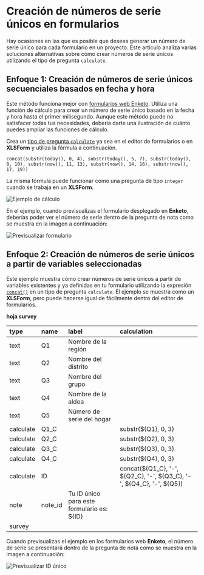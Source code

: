# Creación de números de serie únicos en formularios

Hay ocasiones en las que es posible que desees generar un número de serie único para cada formulario en un proyecto. Este artículo analiza varias soluciones alternativas sobre cómo crear números de serie únicos utilizando el tipo de pregunta `calculate`.

## Enfoque 1: Creación de números de serie únicos secuenciales basados en fecha y hora

Este método funciona mejor con [formularios web Enketo](data_through_webforms.md). Utiliza una función de cálculo para crear un número de serie único basado en la fecha y hora hasta el primer milisegundo. Aunque este método puede no satisfacer todas tus necesidades, debería darte una ilustración de cuánto puedes ampliar las funciones de cálculo.

Crea un
<a class="reference" href="calculate_questions.html">tipo de pregunta <code>calculate</code></a> ya sea en el editor de formularios o en **XLSForm** y utiliza la fórmula a continuación.

```
concat(substr(today(), 0, 4), substr(today(), 5, 7), substr(today(), 8, 10), substr(now(), 11, 13), substr(now(), 14, 16), substr(now(), 17, 19))
```

<p class="note">
  La misma fórmula puede funcionar como una pregunta de tipo <code>integer</code> cuando se trabaja en un <strong>XLSForm</strong>.
</p>

![Ejemplo de cálculo](/images/unique_serial_numbers/calculate_example.png)

En el ejemplo, cuando previsualizas el formulario desplegado en **Enketo**, deberías poder ver el número de serie dentro de la pregunta de nota como se muestra en la imagen a continuación:

![Previsualizar formulario](/images/unique_serial_numbers/preview_form.png)

## Enfoque 2: Creación de números de serie únicos a partir de variables seleccionadas

Este ejemplo muestra cómo crear números de serie únicos a partir de variables existentes y ya definidas en tu formulario utilizando la expresión
[`concat()`](https://docs.getodk.org/form-operators-functions/#concat)
en un tipo de pregunta `calculate`. El ejemplo se muestra como un **XLSForm**, pero puede hacerse igual de fácilmente dentro del editor de formularios.

**hoja survey**

| type      | name    | label                                        | calculation                                                           |
| :-------- | :------ | :------------------------------------------- | :-------------------------------------------------------------------- |
| text      | Q1      | Nombre de la región                          |                                                                       |
| text      | Q2      | Nombre del distrito                          |                                                                       |
| text      | Q3      | Nombre del grupo                             |                                                                       |
| text      | Q4      | Nombre de la aldea                           |                                                                       |
| text      | Q5      | Número de serie del hogar                    |                                                                       |
| calculate | Q1_C    |                                              | substr(${Q1}, 0, 3)                                                   |
| calculate | Q2_C    |                                              | substr(${Q2}, 0, 3)                                                   |
| calculate | Q3_C    |                                              | substr(${Q3}, 0, 3)                                                   |
| calculate | Q4_C    |                                              | substr(${Q4}, 0, 3)                                                   |
| calculate | ID      |                                              | concat(${Q1_C}, '-', ${Q2_C}, '-', ${Q3_C}, '-', ${Q4_C}, '-', ${Q5}) |
| note      | note_id | Tu ID único para este formulario es: ${ID}   |                                                                       |
| survey |

Cuando previsualizas el ejemplo en los formularios web **Enketo**, el número de serie se presentará dentro de la pregunta de nota como se muestra en la imagen a continuación:

![Previsualizar ID único](/images/unique_serial_numbers/preview_uniqueid.png)